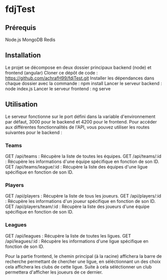 # fdjTest

## Prérequis
Node.js
MongoDB
Redis
## Installation
Le projet se décompose en deux dossier principaux backend (node) et frontend (angular) 
Cloner ce dépôt de code : https://github.com/achrafH99/fdjTest.git
Installer les dépendances dans chaque dossier avec la commande : npm install
Lancer le serveur backend : node index.js
Lancer le serveur frontend : ng serve
## Utilisation
Le serveur fonctionne sur le port défini dans la variable d'environnement par défaut, 3000 pour le backend et 4200 pour le frontend. Pour accéder aux différentes fonctionnalités de l'API, vous pouvez utiliser les routes suivantes pour le backend :

### Teams
GET /api/teams : Récupère la liste de toutes les équipes.
GET /api/teams/:id : Récupère les informations d'une équipe spécifique en fonction de son ID.
GET /api/teams/league/:id : Récupère la liste des équipes d'une ligue spécifique en fonction de son ID.
### Players
GET /api/players : Récupère la liste de tous les joueurs.
GET /api/players/:id : Récupère les informations d'un joueur spécifique en fonction de son ID.
GET /api/players/team/:id : Récupère la liste des joueurs d'une équipe spécifique en fonction de son ID.
### Leagues
GET /api/leagues : Récupère la liste de toutes les ligues.
GET /api/leagues/:id : Récupère les informations d'une ligue spécifique en fonction de son ID.

Pour la partie frontend, le chemin principal (à la racine) affichera la barre de recherche permettant de chercher une ligue, en séléctionnant un des choix cela affichera les clubs de cette ligue.
Suite à cela séléctionner un club permettera d'afficher les joueurs de ce dernier.
